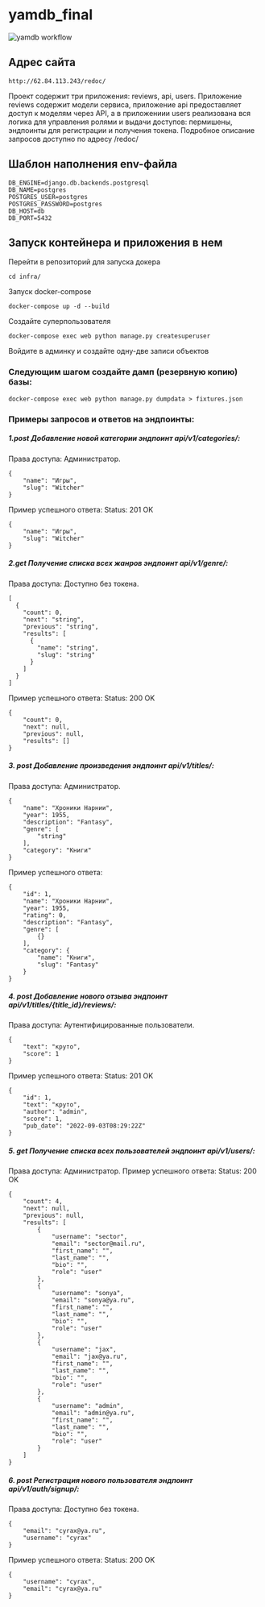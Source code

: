 # yamdb_final
![yamdb workflow](https://github.com/Seryojka-dev/yamdb_final/actions/workflows/yamdb_workflow.yml/badge.svg)

## Адрес сайта

```
http://62.84.113.243/redoc/
```

Проект содержит три приложения: reviews, api, users. Приложение reviews содержит модели сервиса, приложение api предоставляет доступ к моделям через API, а в приложениии users реализована вся логика для управления ролями и выдачи доступов: пермишены, эндпоинты для регистрации и получения токена. Подробное описание запросов доступно по адресу /redoc/

## Шаблон наполнения env-файла

```
DB_ENGINE=django.db.backends.postgresql
DB_NAME=postgres
POSTGRES_USER=postgres
POSTGRES_PASSWORD=postgres
DB_HOST=db
DB_PORT=5432
```

## Запуск контейнера и приложения в нем
Перейти в репозиторий для запуска докера
```
cd infra/
```
Запуск docker-compose
```
docker-compose up -d --build
```
Создайте суперпользователя
```
docker-compose exec web python manage.py createsuperuser
```
Войдите в админку и создайте одну-две записи объектов
### Следующим шагом создайте дамп (резервную копию) базы:
```
docker-compose exec web python manage.py dumpdata > fixtures.json
```
### Примеры запросов и ответов на эндпоинты:
##### 1.post Добавление новой категории эндпоинт api/v1/categories/:
Права доступа: Администратор.
```
{
    "name": "Игры",
    "slug": "Witcher"
}
```

Пример успешного ответа:
Status: 201 OK
```
{
    "name": "Игры",
    "slug": "Witcher"
}
```
##### 2.get Получение списка всех жанров эндпоинт api/v1/genre/:
Права доступа: Доступно без токена.
```
[
  {
    "count": 0,
    "next": "string",
    "previous": "string",
    "results": [
      {
        "name": "string",
        "slug": "string"
      }
    ]
  }
]
```
Пример успешного ответа:
Status: 200 OK
```
{
    "count": 0,
    "next": null,
    "previous": null,
    "results": []
}
```
##### 3. post Добавление произведения эндпоинт api/v1/titles/:
Права доступа: Администратор.
```
{
    "name": "Хроники Нарнии",
    "year": 1955,
    "description": "Fantasy",
    "genre": [
        "string"
    ],
    "category": "Книги"
}
```
Пример успешного ответа:
```
{
    "id": 1,
    "name": "Хроники Нарнии",
    "year": 1955,
    "rating": 0,
    "description": "Fantasy",
    "genre": [
        {}
    ],
    "category": {
        "name": "Книги",
        "slug": "Fantasy"
    }
}
```
##### 4. post Добавление нового отзыва эндпоинт api/v1/titles/{title_id}/reviews/:
Права доступа: Аутентифицированные пользователи.
```
{
    "text": "круто",
    "score": 1
}
```
Пример успешного ответа:
Status: 201 OK
```
{
    "id": 1,
    "text": "круто",
    "author": "admin",
    "score": 1,
    "pub_date": "2022-09-03T08:29:22Z"
}
```
##### 5. get Получение списка всех пользователей эндпоинт api/v1/users/:
Права доступа: Администратор.
Пример успешного ответа:
Status: 200 OK
```
{
    "count": 4,
    "next": null,
    "previous": null,
    "results": [
        {
            "username": "sector",
            "email": "sector@mail.ru",
            "first_name": "",
            "last_name": "",
            "bio": "",
            "role": "user"
        },
        {
            "username": "sonya",
            "email": "sonya@ya.ru",
            "first_name": "",
            "last_name": "",
            "bio": "",
            "role": "user"
        },
        {
            "username": "jax",
            "email": "jax@ya.ru",
            "first_name": "",
            "last_name": "",
            "bio": "",
            "role": "user"
        },
        {
            "username": "admin",
            "email": "admin@ya.ru",
            "first_name": "",
            "last_name": "",
            "bio": "",
            "role": "user"
        }
    ]
}
```
##### 6. post Регистрация нового пользователя эндпоинт api/v1/auth/signup/:
Права доступа: Доступно без токена.
```
{
    "email": "cyrax@ya.ru",
    "username": "cyrax"
}
```
Пример успешного ответа:
Status: 200 OK
```
{
    "username": "cyrax",
    "email": "cyrax@ya.ru"
}
```
